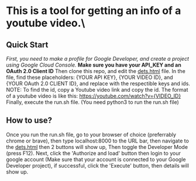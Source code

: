 # This is a tool for getting an info of a youtube video.\

## Quick Start
*First, you need to make a profile for Google Developer, and create a project using Google Cloud Console.*
**Make sure you have your API_KEY and an OAuth 2.0 Client ID**
Then clone this repo, and edit the [dets.html](./dets.html) file. In the file, find these placeholders: {YOUR API KEY}, {YOUR VIDEO ID}, and {YOUR OAuth 2.0 CLIENT ID}, and replace with the respectible keys and ids.
NOTE: To find the id, copy a Youtube video link and copy the id. The format of a youtube video is like this: https://youtube.com/watch?v={VIDEO_ID}
Finally, execute the run.sh file.
(You need python3 to run the run.sh file)


## How to use?
Once you run the run.sh file, go to your browser of choice (preferrably chrome or brave), then type localhost:8000 to the URL bar, then navigate to the [dets.html](./dets.html) then 2 buttons will show up, Then toggle the Developer Mode (press F12).
Next, click the 'Authorize and load' button then login to your google account (Make sure that your account is connected to your Google Developer project), if successful, click the 'Execute' button, then details will show up.
